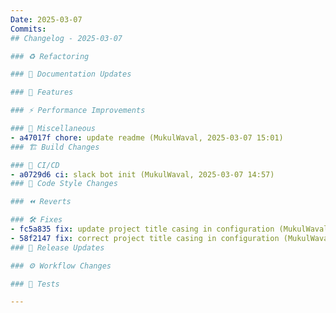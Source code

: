```yaml
---
Date: 2025-03-07
Commits:
## Changelog - 2025-03-07

### ♻️ Refactoring

### 📝 Documentation Updates

### 🚀 Features

### ⚡ Performance Improvements

### 🔨 Miscellaneous
- a47017f chore: update readme (MukulWaval, 2025-03-07 15:01)
### 🏗️ Build Changes

### 🔧 CI/CD
- a0729d6 ci: slack bot init (MukulWaval, 2025-03-07 14:57)
### 🎨 Code Style Changes

### ⏪ Reverts

### 🛠 Fixes
- fc5a835 fix: update project title casing in configuration (MukulWaval, 2025-03-07 15:13)
- 58f2147 fix: correct project title casing in configuration (MukulWaval, 2025-03-07 15:04)
### 🚀 Release Updates

### ⚙️ Workflow Changes

### 🧪 Tests

---
```


